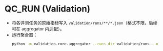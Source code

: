 # QC_RUN (Validation)
- 将各评测任务的原始指标写入 `validation/runs/**/*.json`（格式不限，后续可在 aggregator 内适配）。
- 运行聚合器：
  ```bash
  python -m validation.core.aggregator --runs-dir validation/runs --out-dir validation
  ```

